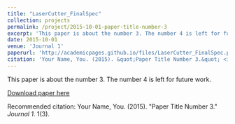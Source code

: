 ```yaml
---
title: "LaserCutter_FinalSpec"
collection: projects
permalink: /project/2015-10-01-paper-title-number-3
excerpt: 'This paper is about the number 3. The number 4 is left for future work.'
date: 2015-10-01
venue: 'Journal 1'
paperurl: 'http://academicpages.github.io/files/LaserCutter_FinalSpec.pdf'
citation: 'Your Name, You. (2015). &quot;Paper Title Number 3.&quot; <i>Journal 1</i>. 1(3).'
---
```

This paper is about the number 3. The number 4 is left for future work.

[Download paper here](http://academicpages.github.io/files/LaserCutter_FinalSpec.pdf)

Recommended citation: Your Name, You. (2015). "Paper Title Number 3." <i>Journal 1</i>. 1(3).
